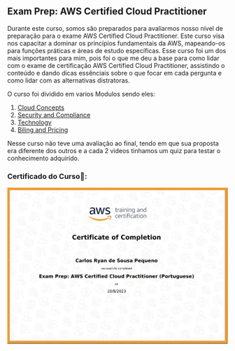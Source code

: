 ## Exam Prep: AWS Certified Cloud Practitioner

Durante este curso, somos são preparados para avaliarmos nosso nível de preparação para o exame AWS Certified Cloud Practitioner. Este curso visa nos capacitar a dominar os princípios fundamentais da AWS, mapeando-os para funções práticas e áreas de estudo específicas.
Esse curso foi um dos mais importantes para mim, pois foi o que me deu a base para como lidar com o exame de certificação AWS Certified Cloud Practitioner, assistindo o conteúdo e dando dicas essênciais sobre o que focar em cada pergunta e como lidar com as alternativas distratoras. 

O curso foi dividido em varios Modulos sendo eles:

1. [Cloud Concepts](https://github.com/CarlosRyan07/Programa-Bolsas-CompassUOL/blob/main/Sprint_5/Exam_Practitioner/1_Cloud_Concepts)
2. [Security and Compliance](https://github.com/CarlosRyan07/Programa-Bolsas-CompassUOL/blob/647233aa7dfb703bccc6b2b69ae220a923d672df/Sprint_5/Exam_Practitioner/2_Security_Compliance)
3. [Technology](https://github.com/CarlosRyan07/Programa-Bolsas-CompassUOL/blob/ff6b52ddf1b0b44fbed373e782f04ac4dac57cc3/Sprint_5/Exam_Practitioner/3_Technology)
4. [Biling and Pricing](https://github.com/CarlosRyan07/Programa-Bolsas-CompassUOL/blob/ff6b52ddf1b0b44fbed373e782f04ac4dac57cc3/Sprint_5/Exam_Practitioner/4_Billing_and_Pricing)


Nesse curso não teve uma avaliação ao final, tendo em que sua proposta era diferente dos outros e a cada 2 videos tinhamos um quiz para testar o conhecimento adquirido.

### Certificado do Curso🥇:

<img src="https://github.com/CarlosRyan07/Programa-Bolsas-CompassUOL/blob/ff6b52ddf1b0b44fbed373e782f04ac4dac57cc3/Sprint_5/Exam_Practitioner/Certificados/Certificado_AWS_Certified_Cloud_Practitioner.png" width="600">


